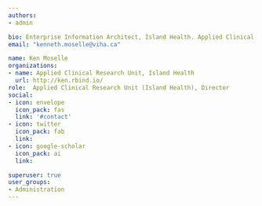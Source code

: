 ```yaml
---
authors:
- admin

bio: Enterprise Information Architect, Island Health. Applied Clinical Research Unity, Director. 
email: "kenneth.moselle@viha.ca"

name: Ken Moselle
organizations: 
- name: Applied Clinical Research Unit, Island Health
  url: http://ken.rbind.io/
role:  Applied Clinical Research Unit (Island Health), Director
social:
- icon: envelope
  icon_pack: fas
  link: '#contact'
- icon: twitter
  icon_pack: fab
  link: 
- icon: google-scholar
  icon_pack: ai
  link: 

superuser: true
user_groups:
- Administration
---
```



